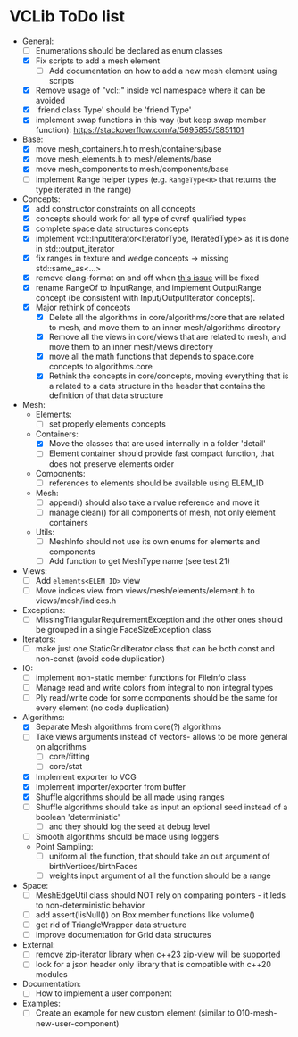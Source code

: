 # VCLib ToDo list

- General:
  - [ ] Enumerations should be declared as enum classes
  - [x] Fix scripts to add a mesh element
    - [ ] Add documentation on how to add a new mesh element using scripts
  - [x] Remove usage of "vcl::" inside vcl namespace where it can be avoided
  - [x] 'friend class Type' should be 'friend Type'
  - [x] implement swap functions in this way (but keep swap member function): https://stackoverflow.com/a/5695855/5851101
- Base:
  - [x] move mesh_containers.h to mesh/containers/base
  - [x] move mesh_elements.h to mesh/elements/base
  - [x] move mesh_components to mesh/components/base
  - [ ] implement Range helper types (e.g. `RangeType<R>` that returns the type iterated in the range)
- Concepts:
  - [x] add constructor constraints on all concepts
  - [x] concepts should work for all type of cvref qualified types
  - [x] complete space data structures concepts
  - [x] implement vcl::InputIterator<IteratorType, IteratedType> as it is done in std::output_iterator
  - [x] fix ranges in texture and wedge concepts -> missing std::same_as<...>
  - [x] remove clang-format on and off when [this issue](https://github.com/llvm/llvm-project/issues/59412) will be fixed
  - [x] rename RangeOf to InputRange, and implement OutputRange concept (be consistent with Input/OutputIterator concepts).
  - [x] Major rethink of concepts
    - [x] Delete all the algorithms in core/algorithms/core that are related to mesh, and move them to an inner mesh/algorithms directory
    - [x] Remove all the views in core/views that are related to mesh, and move them to an inner mesh/views directory
    - [x] move all the math functions that depends to space.core concepts to algorithms.core
    - [x] Rethink the concepts in core/concepts, moving everything that is a related to a data structure in the header that contains the definition of that data structure
- Mesh:
  - Elements:
    - [ ] set properly elements concepts
  - Containers:
    - [x] Move the classes that are used internally in a folder 'detail'
    - [ ] Element container should provide fast compact function, that does not preserve elements order
  - Components:
    - [ ] references to elements should be available using ELEM_ID
  - Mesh:
    - [ ] append() should also take a rvalue reference and move it
    - [ ] manage clean() for all components of mesh, not only element containers
  - Utils:
    - [ ] MeshInfo should not use its own enums for elements and components
    - [ ] Add function to get MeshType name (see test 21)
- Views:
  - [ ] Add `elements<ELEM_ID>` view 
  - [ ] Move indices view from views/mesh/elements/element.h to views/mesh/indices.h
- Exceptions:
  - [ ] MissingTriangularRequirementException and the other ones should be grouped in a single FaceSizeException class
- Iterators:
  - [ ] make just one StaticGridIterator class that can be both const and non-const (avoid code duplication)
- IO:
  - [ ] implement non-static member functions for FileInfo class
  - [ ] Manage read and write colors from integral to non integral types
  - [ ] Ply read/write code for some components should be the same for every element (no code duplication)
- Algorithms:
  - [x] Separate Mesh algorithms from core(?) algorithms
  - [ ] Take views arguments instead of vectors- allows to be more general on algorithms
    - [ ] core/fitting
    - [ ] core/stat
  - [x] Implement exporter to VCG
  - [x] Implement importer/exporter from buffer
  - [x] Shuffle algorithms should be all made using ranges
  - [ ] Shuffle algorithms should take as input an optional seed instead of a boolean 'deterministic'
    - [ ] and they should log the seed at debug level
  - [ ] Smooth algorithms should be made using loggers
  - Point Sampling:
    - [ ] uniform all the function, that should take an out argument of birthVertices/birthFaces
    - [ ] weights input argument of all the function should be a range
- Space:
  - [ ] MeshEdgeUtil class should NOT rely on comparing pointers - it leds to non-deterministic behavior
  - [ ] add assert(!isNull()) on Box member functions like volume()
  - [ ] get rid of TriangleWrapper data structure
  - [ ] improve documentation for Grid data structures
- External:
  - [ ] remove zip-iterator library when c++23 zip-view will be supported
  - [ ] look for a json header only library that is compatible with c++20 modules
- Documentation:
  - [ ] How to implement a user component
- Examples: 
  - [ ] Create an example for new custom element (similar to 010-mesh-new-user-component)
